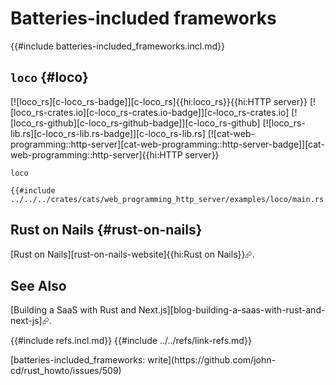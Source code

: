 # Batteries-included frameworks

{{#include batteries-included_frameworks.incl.md}}

## `loco` {#loco}

[![loco_rs][c-loco_rs-badge]][c-loco_rs]{{hi:loco_rs}}{{hi:HTTP server}}
[![loco_rs-crates.io][c-loco_rs-crates.io-badge]][c-loco_rs-crates.io]
[![loco_rs-github][c-loco_rs-github-badge]][c-loco_rs-github]
[![loco_rs-lib.rs][c-loco_rs-lib.rs-badge]][c-loco_rs-lib.rs]
[![cat-web-programming::http-server][cat-web-programming::http-server-badge]][cat-web-programming::http-server]{{hi:HTTP server}}

`loco`

```rust,editable
{{#include ../../../crates/cats/web_programming_http_server/examples/loco/main.rs:example}}
```

## Rust on Nails {#rust-on-nails}

[Rust on Nails][rust-on-nails-website]{{hi:Rust on Nails}}⮳.

## See Also

[Building a SaaS with Rust and Next.js][blog-building-a-saas-with-rust-and-next-js]⮳.

{{#include refs.incl.md}}
{{#include ../../refs/link-refs.md}}

<div class="hidden">
[batteries-included_frameworks: write](https://github.com/john-cd/rust_howto/issues/509)

</div>
